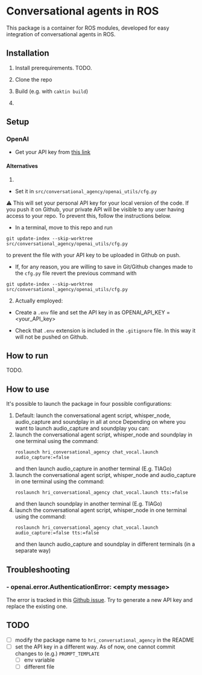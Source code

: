 # Conversational agents in ROS

This package is a container for ROS modules, developed for easy integration of conversational agents in ROS.

## Installation

1. Install prerequirements. TODO.

2. Clone the repo

3. Build (e.g. with `caktin build`)

4. 
## Setup

### OpenAI

- Get your API key from [this link](https://platform.openai.com/account/api-keys)

#### Alternatives

1. 

- Set it in `src/conversational_agency/openai_utils/cfg.py`

:warning: This will set your personal API key for your local version of the code. If you push it on Github, your private API will be visible to any user having access to your repo. To prevent this, follow the instructions below.

- In a terminal, move to this repo and run
```
git update-index --skip-worktree src/conversational_agency/openai_utils/cfg.py
```

to prevent the file with your API key to be uploaded in Github on push. 

- If, for any reason, you are willing to save in Git/Github changes made to the `cfg.py` file revert the previous command with
```
git update-index --skip-worktree src/conversational_agency/openai_utils/cfg.py
```
2. Actually employed:

- Create a `.env` file and set the API key in as OPENAI_API_KEY = <your_API_key>

- Check that `.env` extension is included in the `.gitignore` file. In this way it will not be pushed on Github.

## How to run

TODO.

## How to use
It's possible to launch the package in four possible configurations:
1. Default: launch the conversational agent script, whisper_node, audio_capture and soundplay in all at once
Depending on where you want to launch audio_capture and soundplay you can: 
2. launch the conversational agent script, whisper_node and soundplay in one terminal using the command:
   ```
   roslaunch hri_conversational_agency chat_vocal.launch audio_capture:=false
   ```
   and then launch audio_capture in another terminal (E.g. TIAGo)
4. launch the conversational agent script, whisper_node and audio_capture in one terminal using the command:
   ```
   roslaunch hri_conversational_agency chat_vocal.launch tts:=false
   ```
   and then launch soundplay in another terminal (E.g. TIAGo)
6. launch the conversational agent script, whisper_node in one terminal using the command:
   ```
   roslaunch hri_conversational_agency chat_vocal.launch audio_capture:=false tts:=false
   ```
   and then launch audio_capture and soundplay in different terminals (in a separate way)

## Troubleshooting

### - openai.error.AuthenticationError: \<empty message\>
The error is tracked in this [Github issue](https://github.com/openai/openai-python/issues/464). Try to generate a new API key and replace the existing one.

## TODO

- [ ] modify the package name to `hri_conversational_agency` in the README
- [ ] set the API key in a different way. As of now, one cannot commit changes to (e.g.) `PROMPT_TEMPLATE`
    - [ ] env variable
    - [ ] different file
